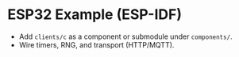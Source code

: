 # ESP32 Example (ESP-IDF)

- Add `clients/c` as a component or submodule under `components/`.
- Wire timers, RNG, and transport (HTTP/MQTT).
